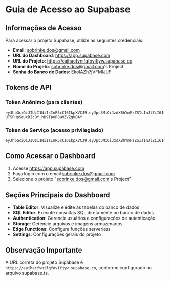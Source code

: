 # Guia de Acesso ao Supabase

## Informações de Acesso

Para acessar o projeto Supabase, utilize as seguintes credenciais:

- **Email**: sobrinke.dos@gmail.com
- **URL do Dashboard**: https://app.supabase.com
- **URL do Projeto**: https://eajhacfvnifqfovifjyw.supabase.co
- **Nome do Projeto**: sobrinke.dos@gmail.com's Project
- **Senha do Banco de Dados**: EkolAZh7jVFMlJUF

## Tokens de API

### Token Anônimo (para clientes)
```
eyJhbGciOiJIUzI1NiIsInR5cCI6IkpXVCJ9.eyJpc3MiOiJzdXBhYmFzZSIsInJlZiI6ImVhamhhY2Z2bmlmcWZvdmlmanl3Iiwicm9sZSI6ImFub24iLCJpYXQiOjE3NDY2OTc1MTAsImV4cCI6MjA2MjI3MzUxMH0.Ig6ZQo6G-UTSPHpSqUxDIcBY_hD9TpuR8uVZVZgkOAY
```

### Token de Serviço (acesso privilegiado)
```
eyJhbGciOiJIUzI1NiIsInR5cCI6IkpXVCJ9.eyJpc3MiOiJzdXBhYmFzZSIsInJlZiI6ImVhamhhY2Z2bmlmcWZvdmlmanl3Iiwicm9sZSI6InNlcnZpY2Vfcm9sZSIsImlhdCI6MTc0NjY5NzUxMCwiZXhwIjoyMDYyMjczNTEwfQ.784q0Uim6bdUrHnYW4qGjy7FlswUwNWrwT2EJIqPRUU
```

## Como Acessar o Dashboard

1. Acesse https://app.supabase.com
2. Faça login com o email sobrinke.dos@gmail.com
3. Selecione o projeto "sobrinke.dos@gmail.com's Project"

## Seções Principais do Dashboard

- **Table Editor**: Visualize e edite as tabelas do banco de dados
- **SQL Editor**: Execute consultas SQL diretamente no banco de dados
- **Authentication**: Gerencie usuários e configurações de autenticação
- **Storage**: Gerencie arquivos e imagens armazenados
- **Edge Functions**: Configure funções serverless
- **Settings**: Configurações gerais do projeto

## Observação Importante

A URL correta do projeto Supabase é `https://eajhacfvnifqfovifjyw.supabase.co`, conforme configurado no arquivo supabase.ts.